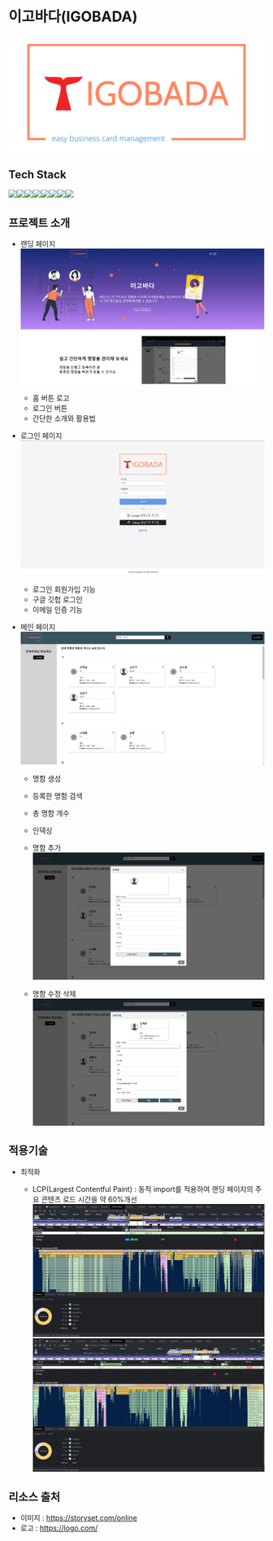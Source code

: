 # 이고바다(IGOBADA)

<img src="/public/images/logo.png">

## Tech Stack

<img src="https://img.shields.io/badge/react-61DAFB?style=for-the-badge&logo=react&logoColor=black"><img src="https://img.shields.io/badge/firebase-FFCA28?style=for-the-badge&logo=firebase&logoColor=white"><img src="https://img.shields.io/badge/Typescript-3178C6?style=for-the-badge&logo=typescript&logoColor=black"><img src="https://img.shields.io/badge/PostCSS-DD3A0A?style=for-the-badge&logo=postcss&logoColor=black"><img src="https://img.shields.io/badge/git-F05032?style=for-the-badge&logo=git&logoColor=black"><img src="https://img.shields.io/badge/github-181717?style=for-the-badge&logo=github&logoColor=white"><img src="https://img.shields.io/badge/cloudinary-2C39BD?style=for-the-badge&logoColor=black"><img src="https://img.shields.io/badge/Ubuntu-E95420?style=for-the-badge&logo=Ubuntu&logoColor=black">

<!-- <img src="https://img.shields.io/badge/visualstudiocode-007ACC?style=for-the-badge&logo=visualstudiocode&logoColor=black">
<img src="https://img.shields.io/badge/netlify-00C7B7?style=for-the-badge&logo=netlify&logoColor=black"> -->

## 프로젝트 소개

- 랜딩 페이지
  <img src="/public/images/capture/landing.png">

  - 홈 버튼 로고
  - 로그인 버튼
  - 간단한 소개와 활용법

- 로그인 페이지
  <img src="/public/images/capture/login.png">

  - 로그인 회원가입 기능
  - 구글 깃헙 로그인
  - 이메일 인증 기능

- 메인 페이지
  <img src="/public/images/capture/main.png">

  - 명함 생성
  - 등록한 명함 검색
  - 총 명함 개수
  - 인덱싱

  - 명함 추가
    <img src="/public/images/capture/add.png">

  - 명함 수정 삭제
    <img src="/public/images/capture/modify.png">

## 적용기술

- 최적화

  - LCP(Largest Contentful Paint) : 동적 import를 적용하여 랜딩 페이지의 주요 콘텐츠 로드 시간을 약 60%개선
    <img src="/public/images/capture/splitting_before.PNG">
    <img src="/public/images/capture/splitting_after.PNG">

## 리소스 출처

- 이미지 : https://storyset.com/online
- 로고 : https://logo.com/
